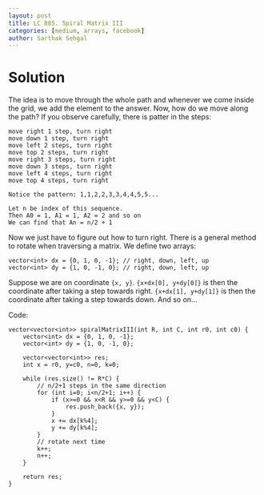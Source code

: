 ```yaml
---
layout: post
title: LC 885. Spiral Matrix III
categories: [medium, arrays, facebook]
author: Sarthak Sehgal
---
```

# Solution
The idea is to move through the whole path and whenever we come inside the grid, we add the element to the answer. Now, how do we move along the path? If you observe carefully, there is patter in the steps:
```
move right 1 step, turn right
move down 1 step, turn right
move left 2 steps, turn right
move top 2 steps, turn right
move right 3 steps, turn right
move down 3 steps, turn right
move left 4 steps, turn right
move top 4 steps, turn right

Notice the pattern: 1,1,2,2,3,3,4,4,5,5...

Let n be index of this sequence.
Then A0 = 1, A1 = 1, A2 = 2 and so on
We can find that An = n/2 + 1
```

Now we just have to figure out how to turn right. There is a general method to rotate when traversing a matrix. We define two arrays:
```
vector<int> dx = {0, 1, 0, -1}; // right, down, left, up
vector<int> dy = {1, 0, -1, 0}; // right, down, left, up
```
Suppose we are on coordinate `{x, y}`. `{x+dx[0], y+dy[0]}` is then the coordinate after taking a step towards right. `{x+dx[1], y+dy[1]}` is then the coordinate after taking a step towards down. And so on...

Code:
```
vector<vector<int>> spiralMatrixIII(int R, int C, int r0, int c0) {
    vector<int> dx = {0, 1, 0, -1};
    vector<int> dy = {1, 0, -1, 0};

    vector<vector<int>> res;
    int x = r0, y=c0, n=0, k=0;

    while (res.size() != R*C) {
        // n/2+1 steps in the same direction
        for (int i=0; i<n/2+1; i++) {
            if (x>=0 && x<R && y>=0 && y<C) {
                res.push_back({x, y});
            }
            x += dx[k%4];
            y += dy[k%4];
        }
        // rotate next time
        k++;
        n++;
    }

    return res;
}
```